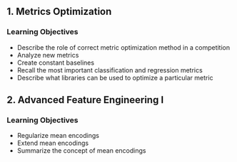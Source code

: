 ## 1. Metrics Optimization
### Learning Objectives
- Describe the role of correct metric optimization method in a competition
- Analyze new metrics
- Create constant baselines
- Recall the most important classification and regression metrics
- Describe what libraries can be used to optimize a particular metric

## 2. Advanced Feature Engineering I
### Learning Objectives
- Regularize mean encodings
- Extend mean encodings
- Summarize the concept of mean encodings
